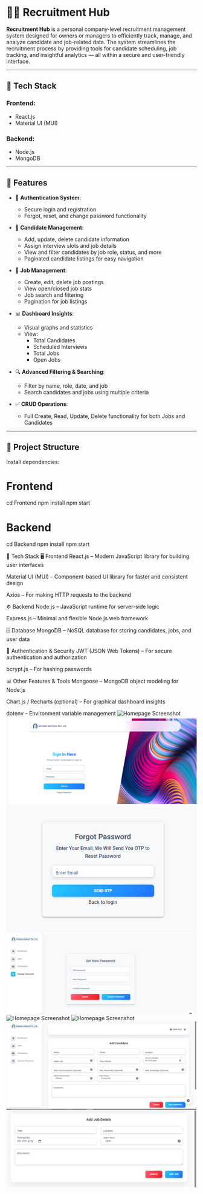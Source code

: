 # 🧑‍💼 Recruitment Hub

**Recruitment Hub** is a personal company-level recruitment management system designed for owners or managers to efficiently track, manage, and analyze candidate and job-related data. The system streamlines the recruitment process by providing tools for candidate scheduling, job tracking, and insightful analytics — all within a secure and user-friendly interface.

---

## 🔧 Tech Stack

### Frontend:
- React.js  
- Material UI (MUI)

### Backend:
- Node.js  
- MongoDB

---

## 🚀 Features

- 🔐 **Authentication System**:  
  - Secure login and registration  
  - Forgot, reset, and change password functionality  

- 👥 **Candidate Management**:  
  - Add, update, delete candidate information  
  - Assign interview slots and job details  
  - View and filter candidates by job role, status, and more  
  - Paginated candidate listings for easy navigation  

- 💼 **Job Management**:  
  - Create, edit, delete job postings  
  - View open/closed job stats  
  - Job search and filtering  
  - Pagination for job listings  

- 📊 **Dashboard Insights**:  
  - Visual graphs and statistics  
  - View:
    - Total Candidates  
    - Scheduled Interviews  
    - Total Jobs  
    - Open Jobs  

- 🔍 **Advanced Filtering & Searching**:  
  - Filter by name, role, date, and job  
  - Search candidates and jobs using multiple criteria  

- ✅ **CRUD Operations**:  
  - Full Create, Read, Update, Delete functionality for both Jobs and Candidates

---

## 📂 Project Structure

Install dependencies:
# Frontend
cd Frontend
npm install
npm start 

# Backend
cd Backend
npm install
npm start

🔧 Tech Stack
🖥️ Frontend
React.js – Modern JavaScript library for building user interfaces

Material UI (MUI) – Component-based UI library for faster and consistent design

Axios – For making HTTP requests to the backend

⚙️ Backend
Node.js – JavaScript runtime for server-side logic

Express.js – Minimal and flexible Node.js web framework

🗄️ Database
MongoDB – NoSQL database for storing candidates, jobs, and user data

🔐 Authentication & Security
JWT (JSON Web Tokens) – For secure authentication and authorization

bcrypt.js – For hashing passwords

📊 Other Features & Tools
Mongoose – MongoDB object modeling for Node.js

Chart.js / Recharts (optional) – For graphical dashboard insights

dotenv – Environment variable management
![Homepage Screenshot](screenshots/Home.png)
![Homepage Screenshot](screenshots/Signin.png)
![Homepage Screenshot](screenshots/ForgotPassword.png)
![Homepage Screenshot](screenshots/NewPassword.png)
![Homepage Screenshot](screenshots/Candidates.png)
![Homepage Screenshot](screenshots/Jobs.png)
![Homepage Screenshot](screenshots/AddCandidate.png)
![Homepage Screenshot](screenshots/AddJob.png)
